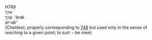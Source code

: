 H749  
ארך  
אֲרַך ‎ ‘ărak  
*ar-ak‘*  
(Chaldee); properly corresponding to [748](h0748) but used only in the
sense of *reaching* to a given point; to *suit: -* be meet.  
